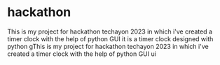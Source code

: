 # hackathon
This is my project for hackathon techayon 2023 in which i've created a timer clock with the help of python GUI
it is a timer clock designed with python gThis is my project for hackathon techayon 2023 in which i've created a timer clock with the help of python GUI
ui
